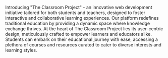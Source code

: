 Introducing "The Classroom Project" - an innovative web development initiative tailored for both students and teachers, designed to foster interactive and collaborative learning experiences. Our platform redefines traditional education by providing a dynamic space where knowledge exchange thrives.
At the heart of The Classroom Project lies its user-centric design, meticulously crafted to empower learners and educators alike. Students can embark on their educational journey with ease, accessing a plethora of courses and resources curated to cater to diverse interests and learning styles.
